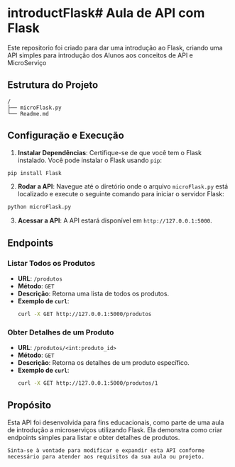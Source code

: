 # introductFlask# Aula de API com Flask
Este repositorio foi criado para dar uma introdução ao Flask, criando uma API simples para introdução dos Alunos aos conceitos de API e  MicroServiço

## Estrutura do Projeto

```
/
├── microFlask.py
└── Readme.md
```

## Configuração e Execução

1. **Instalar Dependências**: Certifique-se de que você tem o Flask instalado. Você pode instalar o Flask usando `pip`:

```sh
pip install Flask
```

2. **Rodar a API**: Navegue até o diretório onde o arquivo `microFlask.py` está localizado e execute o seguinte comando para iniciar o servidor Flask:

```sh
python microFlask.py
```

3. **Acessar a API**: A API estará disponível em `http://127.0.0.1:5000`.

## Endpoints

### Listar Todos os Produtos

- **URL**: `/produtos`
- **Método**: `GET`
- **Descrição**: Retorna uma lista de todos os produtos.
- **Exemplo de `curl`**:
  ```sh
  curl -X GET http://127.0.0.1:5000/produtos
  ```

### Obter Detalhes de um Produto

- **URL**: `/produtos/<int:produto_id>`
- **Método**: `GET`
- **Descrição**: Retorna os detalhes de um produto específico.
- **Exemplo de `curl`**:
  ```sh
  curl -X GET http://127.0.0.1:5000/produtos/1
  ```

## Propósito

Esta API foi desenvolvida para fins educacionais, como parte de uma aula de introdução a microserviços utilizando Flask. Ela demonstra como criar endpoints simples para listar e obter detalhes de produtos.

```
Sinta-se à vontade para modificar e expandir esta API conforme necessário para atender aos requisitos da sua aula ou projeto.
```